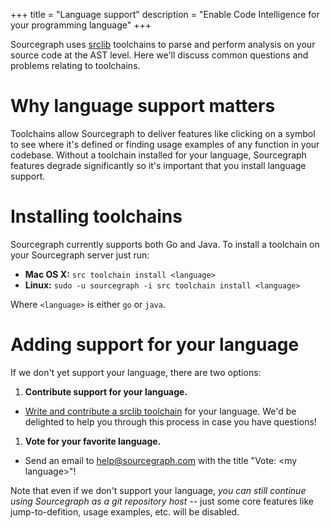 +++
title = "Language support"
description = "Enable Code Intelligence for your programming language"
+++

Sourcegraph uses [srclib](https://srclib.org) toolchains to parse and perform analysis on your source code at the AST level. Here we'll discuss common questions and problems relating to toolchains.

# Why language support matters

Toolchains allow Sourcegraph to deliver features like clicking on a symbol to see where it's defined or finding usage examples of any function in your codebase. Without a toolchain installed for your language, Sourcegraph features degrade significantly so it's important that you install language support.

# Installing toolchains

Sourcegraph currently supports both Go and Java. To install a toolchain on your Sourcegraph server just run:

* **Mac OS X:** `src toolchain install <language>`
* **Linux:** `sudo -u sourcegraph -i src toolchain install <language>`

Where `<language>` is either `go` or `java`.

# Adding support for your language

If we don't yet support your language, there are two options:

1. **Contribute support for your language.**
  * [Write and contribute a srclib toolchain](https://sourcegraph.com/github.com/sourcegraph/srclib) for your language. We'd be delighted to help you through this process in case you have questions!
1. **Vote for your favorite language.**
  * Send an email to [help@sourcegraph.com](mailto:help@sourcegraph.com) with the title "Vote: &lt;my language&gt;"!

Note that even if we don't support your language, _you can still continue using Sourcegraph as a git repository host_ -- just some core features like jump-to-defition, usage examples, etc. will be disabled.
